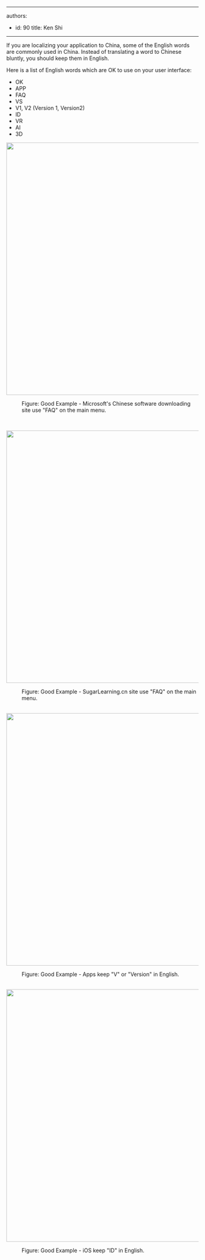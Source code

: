 

---
authors:
  - id: 90
    title: Ken Shi
---




<span class='intro'> <p>If you are localizing your application to China, some of the English words are commonly used in China. Instead of translating a word to Chinese bluntly, you should keep them&#160;in English.&#160;<br></p> </span>

<p>Here is a list of English&#160;words which are OK to use on your user&#160;interface&#58;<br></p><ul><li>​OK<br></li><li>APP<br></li><li>FAQ<br></li><li>VS<br></li><li>V1, V2 (Version 1, Version2)<br></li><li>ID<br></li><li>VR<br></li><li>AI<br></li><li>3D​<br></li></ul><dl class="ssw15-rteElement-ImageArea">
   <img src="/PublishingImages/microsoft%20download%20site.jpg" alt="" style="width&#58;660px;" />
</dl><dd class="ssw15-rteElement-FigureGood">Figure&#58; Good Example -&#160;Microsoft's Chinese&#160;software downloading site use &quot;FAQ&quot; on the main menu.</dd><p>
   <br>
</p><dl class="ssw15-rteElement-ImageArea">
   <img src="/PublishingImages/sugarlearning%20cn%20site.jpg" alt="" style="width&#58;660px;" />
</dl><dd class="ssw15-rteElement-FigureGood">Figure&#58; Good Example -&#160;SugarLearning.cn site&#160;use &quot;FAQ&quot; on the main menu.&#160;<br></dd>​&#160; 
<dl class="ssw15-rteElement-ImageArea">
   <img src="/PublishingImages/versionok.png" alt="" style="width&#58;660px;" />
</dl><dd class="ssw15-rteElement-FigureGood">Figure&#58; Good Example - Apps keep&#160;&quot;V&quot; or &quot;Version&quot; in English.&#160;<br></dd>​&#160; 
<dl class="ssw15-rteElement-ImageArea">
   <img src="/PublishingImages/FACE%20ID.png" alt="" style="width&#58;660px;" />
</dl><dd class="ssw15-rteElement-FigureGood">Figure&#58; Good Example - iOS keep &quot;ID&quot; in English.&#160;<br></dd>​&#160;​​​ 
<div><p>
      <br>
   </p></div>


